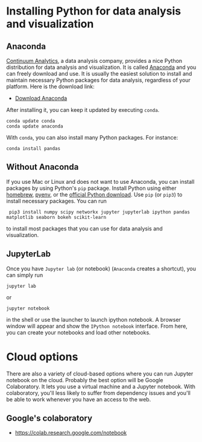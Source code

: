 # Installing Python for data analysis and visualization

## Anaconda

[Continuum Analytics][continuum], a data analysis company, provides a nice Python distribution for data analysis and visualization. It is called [Anaconda][conda] and you can freely download and use. It is usually the easiest solution to install and maintain necessary Python packages for data analysis, regardless of your platform. Here is the download link:

- [Download Anaconda](https://www.anaconda.com/products/distribution)

After installing it, you can keep it updated by executing `conda`. 

    conda update conda
    conda update anaconda

With `conda`, you can also install many Python packages. For instance:

    conda install pandas

## Without Anaconda

If you use Mac or Linux and does not want to use Anaconda, you can install packages by using Python's `pip` package.  Install Python using either [homebrew][brew], [pyenv](https://github.com/pyenv/pyenv), or the [official Python download][python-download]. Use `pip` (or `pip3`) to install necessary packages. You can run

     pip3 install numpy scipy networkx jupyter jupyterlab ipython pandas matplotlib seaborn bokeh scikit-learn

to install most packages that you can use for data analysis and visualization.

## JupyterLab 

Once you have `Jupyter lab` (or notebook) (`Anaconda` creates a shortcut), you can simply run 

    jupyter lab 
or 

    jupyter notebook 

in the shell or use the launcher to launch ipython notebook. A browser window will appear and show the `IPython notebook` interface. From here, you can create your notebooks and load other notebooks.  

# Cloud options

There are also a variety of cloud-based options where you can run Jupyter notebook on the cloud. Probably the best option will be Google Colaboratory. It lets you use a virtual machine and a Jupyter notebook. With colaboratory, you'll less likely to suffer from dependency issues and you'll be able to work whenever you have an access to the web. 

## Google's colaboratory

- https://colab.research.google.com/notebook


[conda]: http://continuum.io/downloads
[python-download]: https://www.python.org/downloads/
[brew]: http://brew.sh/
[continuum]: https://anaconda.org/anaconda/continuum-docs
[wakari]: https://wakari.io

